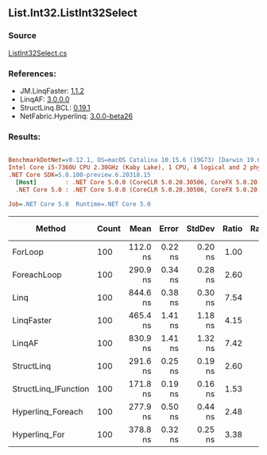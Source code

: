 ﻿## List.Int32.ListInt32Select

### Source
[ListInt32Select.cs](../LinqBenchmarks/List/Int32/ListInt32Select.cs)

### References:
- JM.LinqFaster: [1.1.2](https://www.nuget.org/packages/JM.LinqFaster/1.1.2)
- LinqAF: [3.0.0.0](https://www.nuget.org/packages/LinqAF/3.0.0.0)
- StructLinq.BCL: [0.19.1](https://www.nuget.org/packages/StructLinq.BCL/0.19.1)
- NetFabric.Hyperlinq: [3.0.0-beta26](https://www.nuget.org/packages/NetFabric.Hyperlinq/3.0.0-beta26)

### Results:
``` ini

BenchmarkDotNet=v0.12.1, OS=macOS Catalina 10.15.6 (19G73) [Darwin 19.6.0]
Intel Core i5-7360U CPU 2.30GHz (Kaby Lake), 1 CPU, 4 logical and 2 physical cores
.NET Core SDK=5.0.100-preview.6.20318.15
  [Host]        : .NET Core 5.0.0 (CoreCLR 5.0.20.30506, CoreFX 5.0.20.30506), X64 RyuJIT
  .NET Core 5.0 : .NET Core 5.0.0 (CoreCLR 5.0.20.30506, CoreFX 5.0.20.30506), X64 RyuJIT

Job=.NET Core 5.0  Runtime=.NET Core 5.0  

```
|               Method | Count |     Mean |   Error |  StdDev | Ratio | RatioSD |  Gen 0 | Gen 1 | Gen 2 | Allocated |
|--------------------- |------ |---------:|--------:|--------:|------:|--------:|-------:|------:|------:|----------:|
|              ForLoop |   100 | 112.0 ns | 0.22 ns | 0.20 ns |  1.00 |    0.00 |      - |     - |     - |         - |
|          ForeachLoop |   100 | 290.9 ns | 0.34 ns | 0.28 ns |  2.60 |    0.01 |      - |     - |     - |         - |
|                 Linq |   100 | 844.6 ns | 0.38 ns | 0.30 ns |  7.54 |    0.01 | 0.0343 |     - |     - |      72 B |
|           LinqFaster |   100 | 465.4 ns | 1.41 ns | 1.18 ns |  4.15 |    0.01 | 0.2179 |     - |     - |     456 B |
|               LinqAF |   100 | 830.9 ns | 1.41 ns | 1.32 ns |  7.42 |    0.02 |      - |     - |     - |         - |
|           StructLinq |   100 | 291.6 ns | 0.25 ns | 0.19 ns |  2.60 |    0.00 |      - |     - |     - |         - |
| StructLinq_IFunction |   100 | 171.8 ns | 0.19 ns | 0.16 ns |  1.53 |    0.00 |      - |     - |     - |         - |
|    Hyperlinq_Foreach |   100 | 277.9 ns | 0.50 ns | 0.44 ns |  2.48 |    0.01 |      - |     - |     - |         - |
|        Hyperlinq_For |   100 | 378.8 ns | 0.32 ns | 0.25 ns |  3.38 |    0.01 |      - |     - |     - |         - |
